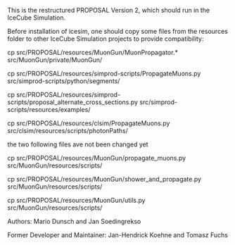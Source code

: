 This is the restructured PROPOSAL Version 2, which should run in the IceCube Simulation.


Before installation of icesim, one should copy some files from the resources folder to other IceCube Simulation projects to provide compatibility:

cp src/PROPOSAL/resources/MuonGun/MuonPropagator.* src/MuonGun/private/MuonGun/

cp src/PROPOSAL/resources/simprod-scripts/PropagateMuons.py src/simprod-scripts/python/segments/

cp src/PROPOSAL/resources/simprod-scripts/proposal_alternate_cross_sections.py src/simprod-scripts/resources/examples/

cp src/PROPOSAL/resources/clsim/PropagateMuons.py src/clsim/resources/scripts/photonPaths/


the two following files ave not been changed yet

cp src/PROPOSAL/resources/MuonGun/propagate_muons.py src/MuonGun/resources/scripts/

cp src/PROPOSAL/resources/MuonGun/shower_and_propagate.py src/MuonGun/resources/scripts/

cp src/PROPOSAL/resources/MuonGun/utils.py src/MuonGun/resources/scripts/


Authors:
Mario Dunsch
and
Jan Soedingrekso

Former Developer and Maintainer:
Jan-Hendrick Koehne
and
Tomasz Fuchs